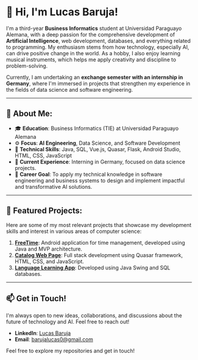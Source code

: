 # 👋 Hi, I'm Lucas Baruja!

I'm a third-year **Business Informatics** student at Universidad Paraguayo Alemana, with a deep passion for the comprehensive development of **Artificial Intelligence**, web development, databases, and everything related to programming. My enthusiasm stems from how technology, especially AI, can drive positive change in the world. As a hobby, I also enjoy learning musical instruments, which helps me apply creativity and discipline to problem-solving.

Currently, I am undertaking an **exchange semester with an internship in Germany**, where I'm immersed in projects that strengthen my experience in the fields of data science and software engineering.

---

## 🌟 About Me:
- 🎓 **Education**: Business Informatics (TIE) at Universidad Paraguayo Alemana
- ⚙️ **Focus**: **AI Engineering**, Data Science, and Software Development
- 🔧 **Technical Skills**: Java, SQL, Vue.js, Quasar, Flask, Android Studio, HTML, CSS, JavaScript
- 🚀 **Current Experience**: Interning in Germany, focused on data science projects.
- 🎯 **Career Goal**: To apply my technical knowledge in software engineering and business systems to design and implement impactful and transformative AI solutions.

---

## 💼 Featured Projects:
Here are some of my most relevant projects that showcase my development skills and interest in various areas of computer science:

1.  **[FreeTime](https://github.com/lucasbaruj4/freetime)**: Android application for time management, developed using Java and MVP architecture.
2.  **[Catalog Web Page](https://github.com/lucasbaruj4/catalog-website)**: Full stack development using Quasar framework, HTML, CSS, and JavaScript.
3.  **[Language Learning App](https://github.com/lucasbaruj4/language-learning-app)**: Developed using Java Swing and SQL databases.

---

## 📫 Get in Touch!
I'm always open to new ideas, collaborations, and discussions about the future of technology and AI. Feel free to reach out!

-   **LinkedIn**: [Lucas Baruja](https://www.linkedin.com/in/lucas-baruja-581064332/)
-   **Email**: barujalucas0@gmail.com

Feel free to explore my repositories and get in touch!
